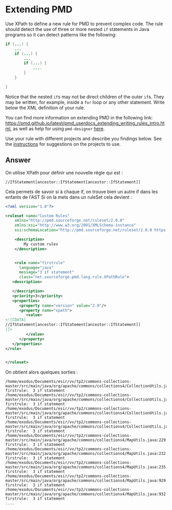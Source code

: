 # Extending PMD

Use XPath to define a new rule for PMD to prevent complex code. The rule should detect the use of three or more nested `if` statements in Java programs so it can detect patterns like the following:

```Java
if (...) {
    ...
    if (...) {
        ...
        if (...) {
            ....
        }
    }

}
```
Notice that the nested `if`s may not be direct children of the outer `if`s. They may be written, for example, inside a `for` loop or any other statement.
Write below the XML definition of your rule.

You can find more information on extending PMD in the following link: https://pmd.github.io/latest/pmd_userdocs_extending_writing_rules_intro.html, as well as help for using `pmd-designer` [here](https://github.com/selabs-ur1/VV-ESIR-TP2/blob/master/exercises/designer-help.md).

Use your rule with different projects and describe you findings below. See the [instructions](../sujet.md) for suggestions on the projects to use.

## Answer


On utilise XPath pour définir une nouvelle règle qui est :
```
//IfStatement[ancestor::IfStatement[ancestor::IfStatement]]
```
Cela permets de savoir si à chaque if, on trouve bien un autre if dans les enfants de l'AST
Si on la mets dans un ruleSet cela devient :
```xml
<?xml version="1.0"?>

<ruleset name="Custom Rules"
    xmlns="http://pmd.sourceforge.net/ruleset/2.0.0"
    xmlns:xsi="http://www.w3.org/2001/XMLSchema-instance"
    xsi:schemaLocation="http://pmd.sourceforge.net/ruleset/2.0.0 https://pmd.sourceforge.io/ruleset_2_0_0.xsd">

    <description>
        My custom rules
    </description>


    <rule name="firstrule"
      language="java"
      message="3 if statement"
      class="net.sourceforge.pmd.lang.rule.XPathRule">
   <description>

   </description>
   <priority>3</priority>
   <properties>
      <property name="version" value="2.0"/>
      <property name="xpath">
         <value>
<![CDATA[
//IfStatement[ancestor::IfStatement[ancestor::IfStatement]]
]]>
         </value>
      </property>
   </properties>
</rule>


</ruleset>
```

On obtient alors quelques sorties :
```
/home/exodus/Documents/esir/vv/tp2/commons-collections-master/src/main/java/org/apache/commons/collections4/CollectionUtils.java:1507:	firstrule:	3 if statement
/home/exodus/Documents/esir/vv/tp2/commons-collections-master/src/main/java/org/apache/commons/collections4/CollectionUtils.java:1509:	firstrule:	3 if statement
/home/exodus/Documents/esir/vv/tp2/commons-collections-master/src/main/java/org/apache/commons/collections4/CollectionUtils.java:1511:	firstrule:	3 if statement
/home/exodus/Documents/esir/vv/tp2/commons-collections-master/src/main/java/org/apache/commons/collections4/CollectionUtils.java:1513:	firstrule:	3 if statement
/home/exodus/Documents/esir/vv/tp2/commons-collections-master/src/main/java/org/apache/commons/collections4/MapUtils.java:229:	firstrule:	3 if statement
/home/exodus/Documents/esir/vv/tp2/commons-collections-master/src/main/java/org/apache/commons/collections4/MapUtils.java:232:	firstrule:	3 if statement
/home/exodus/Documents/esir/vv/tp2/commons-collections-master/src/main/java/org/apache/commons/collections4/MapUtils.java:235:	firstrule:	3 if statement
/home/exodus/Documents/esir/vv/tp2/commons-collections-master/src/main/java/org/apache/commons/collections4/MapUtils.java:929:	firstrule:	3 if statement
/home/exodus/Documents/esir/vv/tp2/commons-collections-master/src/main/java/org/apache/commons/collections4/MapUtils.java:932:	firstrule:	3 if statement
....
```
